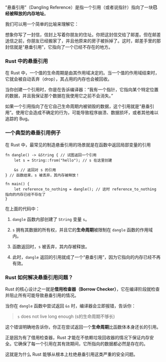“悬垂引用”（Dangling Reference）是指一个引用（或者说指针）指向了一块**已经被释放的内存地址**。

我们可以用一个简单的比喻来理解它：

想象你写了一封信，信封上写着你朋友的住址。你把这封信交给了邮差。但在邮差送信之前，你朋友已经搬家了，并且他原来的房子被拆掉了。这时，邮差手里的那封信就是“悬垂引用”，它指向了一个已经不存在的地方。

### Rust 中的悬垂引用

在 Rust 中，一个值的生命周期是由其作用域决定的。当一个值的作用域结束时，它就会被自动丢弃（drop），其占用的内存也会被回收。

当你创建一个引用时，你是在告诉编译器：“我有一个指针，它指向某个特定位置的数据，并且我保证那个数据在我使用它之前不会消失。”

如果一个引用指向了在它自己生命周期内被销毁的数据，这个引用就是“悬垂引用”。使用它会造成不确定的行为，可能导致程序崩溃、数据损坏，或者其他难以追踪的 Bug。

### 一个典型的悬垂引用例子

在 Rust 中，最常见的制造悬垂引用的场景就是在函数中返回局部变量的引用

```
fn dangle() -> &String { // 试图返回一个引用
    let s = String::from("hello"); // s 在这里创建
    
    &s // 返回对 s 的引用
} // 函数结束，s 被丢弃，其内存被释放！

fn main() {
    let reference_to_nothing = dangle(); // 这时 reference_to_nothing 指向的内存已经不存在了
}
```

在上面的代码中：

1. `dangle` 函数内部创建了 `String` 变量 `s`。
    
2. `s` 拥有其数据的所有权，并且它的**生命周期**被限制在 `dangle` 函数的作用域内。
    
3. 函数返回时，`s` 被丢弃，其内存被释放。
    
4. 此时，`dangle` 返回的引用就成了一个“悬垂引用”，因为它指向的内存已经不再有效。

### Rust 如何解决悬垂引用问题？

Rust 的核心设计之一就是**借用检查器（Borrow Checker）**，它在编译阶段就检查并阻止所有可能导致悬垂引用的情况。

当你在 `dangle` 函数中尝试返回 `&s` 时，编译器会立即报错，告诉你：

> `s` does not live long enough (s的生命周期不够长)

这个错误明确地告诉你，你正在尝试返回一个**生命周期**比函数体本身还长的引用。

正是因为有了借用检查器，Rust 才能在不依赖垃圾回收器的情况下保证内存安全。它确保了每一个引用在其有效期间，它所指向的数据都必然是存在的。

这就是为什么 Rust 能够从根本上杜绝悬垂引用这类严重的安全问题。